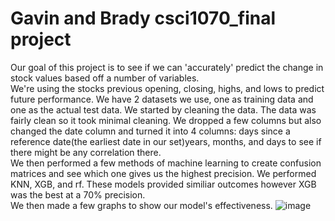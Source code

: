 # Gavin and Brady csci1070_final project
Our goal of this project is to see if we can 'accurately' predict the change in stock values based off a number of variables. <br>
 We're using the stocks previous opening, closing, highs, and lows to predict future performance.
We have 2 datasets we use, one as training data and one as the actual test data. We started by cleaning the data. The data was fairly clean so it took minimal cleaning.
We dropped a few columns but also changed the date column and turned it into 4 columns: days since a reference date(the earliest date in our set)years, months, and days to see 
if there might be any correlation there. <br>
We then performed a few methods of machine learning to create confusion matrices and see which one gives us the highest precision.
We performed KNN, XGB, and rf. These models provided similiar outcomes however XGB was the best at a 70% precision.<br>
We then made a few graphs to show our model's effectiveness.
![image](https://github.com/GavinlEdwards/GavinandBrady/assets/156975648/4278bd5b-fe1e-4baa-9432-cdd6fe82c14c)
